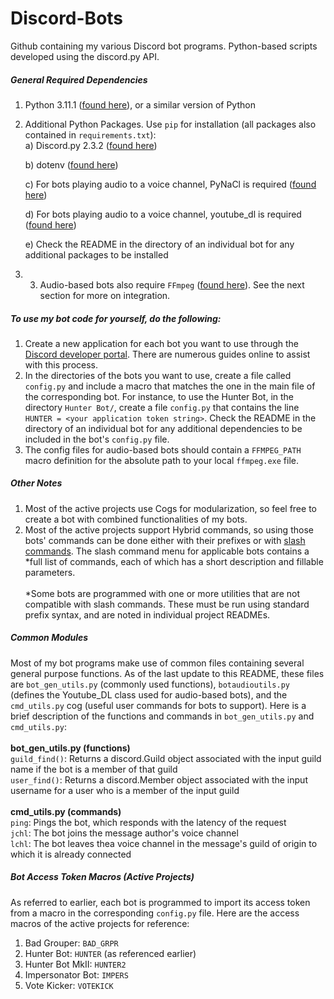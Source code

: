 # Discord-Bots
Github containing my various Discord bot programs. Python-based scripts developed using the discord.py API.

##### General Required Dependencies
1) Python 3.11.1 ([found here](https://www.python.org/downloads/release/python-3111/)), or a similar version of Python
2) Additional Python Packages. Use ```pip``` for installation (all packages also contained in ```requirements.txt```):<br />
   a) Discord.py 2.3.2 ([found here](https://pypi.org/project/discord.py/2.1.0/))

   b) dotenv ([found here](https://pypi.org/project/python-dotenv/))

   c) For bots playing audio to a voice channel, PyNaCl is required ([found here](https://pypi.org/project/PyNaCl/))

   d) For bots playing audio to a voice channel, youtube_dl is required ([found here](https://pypi.org/project/youtube_dl/))

   e) Check the README in the directory of an individual bot for any additional packages to be installed

4) 3) Audio-based bots also require ```FFmpeg``` ([found here](https://ffmpeg.org/download.html)). See the next section for more on integration.

##### To use my bot code for yourself, do the following:
1) Create a new application for each bot you want to use through the [Discord developer portal](https://discord.com/developers/applications). There are numerous guides online to assist with this process.
2) In the directories of the bots you want to use, create a file called ```config.py``` and include a macro that matches the one in the main file of the corresponding bot. For instance, to use the Hunter Bot, in the directory ```Hunter Bot/```, create a file ```config.py``` that contains the line ```HUNTER = <your application token string>```. Check the README in the directory of an individual bot for any additional dependencies to be included in the bot's ```config.py``` file.
3) The config files for audio-based bots should contain a ```FFMPEG_PATH``` macro definition for the absolute path to your local ```ffmpeg.exe``` file.

##### Other Notes
1) Most of the active projects use Cogs for modularization, so feel free to create a bot with combined functionalities of my bots.
2) Most of the active projects support Hybrid commands, so using those bots' commands can be done either with their prefixes or with [slash commands](https://support.discord.com/hc/en-us/articles/1500000368501-Slash-Commands-FAQ). The slash command menu for applicable bots contains a *full list of commands, each of which has a short description and fillable parameters.<br /><br />
*Some bots are programmed with one or more utilities that are not compatible with slash commands. These must be run using standard prefix syntax, and are noted in individual project READMEs.

##### Common Modules
Most of my bot programs make use of common files containing several general purpose functions. As of the last update to this README, these files are ```bot_gen_utils.py``` (commonly used functions), ```botaudioutils.py``` (defines the Youtube_DL class used for audio-based bots), and the ```cmd_utils.py``` cog (useful user commands for bots to support). Here is a brief description of the functions and commands in ```bot_gen_utils.py``` and ```cmd_utils.py```:<br /><br />
__bot_gen_utils.py (functions)__<br />
```guild_find()```: Returns a discord.Guild object associated with the input guild name if the bot is a member of that guild<br />
```user_find()```: Returns a discord.Member object associated with the input username for a user who is a member of the input guild<br /><br />
__cmd_utils.py (commands)__<br />
```ping```: Pings the bot, which responds with the latency of the request<br />
```jchl```: The bot joins the message author's voice channel<br />
```lchl```: The bot leaves thea voice channel in the message's guild of origin to which it is already connected

##### Bot Access Token Macros (Active Projects)
As referred to earlier, each bot is programmed to import its access token from a macro in the corresponding ```config.py``` file. Here are the access macros of the active projects for reference:<br />
1) Bad Grouper: ```BAD_GRPR```
2) Hunter Bot: ```HUNTER``` (as referenced earlier)
3) Hunter Bot MkII: ```HUNTER2```
4) Impersonator Bot: ```IMPERS```
5) Vote Kicker: ```VOTEKICK```
